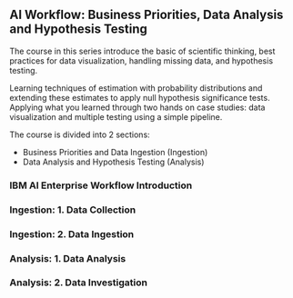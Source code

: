 ## AI Workflow: Business Priorities, Data Analysis and Hypothesis Testing

The course in this series introduce the basic of scientific thinking, best practices for data visualization, handling missing data, and hypothesis testing.

Learning techniques of estimation with probability distributions and extending these estimates to apply null hypothesis significance tests. Applying what you learned through two hands on case studies: data visualization and multiple testing using a simple pipeline.

The course is divided into 2 sections:
* Business Priorities and Data Ingestion (Ingestion)
* Data Analysis and Hypothesis Testing (Analysis)

### IBM AI Enterprise Workflow Introduction
### Ingestion: 1. Data Collection
### Ingestion: 2. Data Ingestion
### Analysis: 1. Data Analysis
### Analysis: 2. Data Investigation